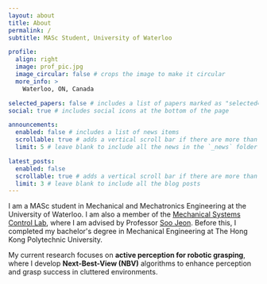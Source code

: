 ```yaml
---
layout: about
title: About
permalink: /
subtitle: MASc Student, University of Waterloo

profile:
  align: right
  image: prof_pic.jpg
  image_circular: false # crops the image to make it circular
  more_info: >
    Waterloo, ON, Canada

selected_papers: false # includes a list of papers marked as "selected={true}"
social: true # includes social icons at the bottom of the page

announcements:
  enabled: false # includes a list of news items
  scrollable: true # adds a vertical scroll bar if there are more than 3 news items
  limit: 5 # leave blank to include all the news in the `_news` folder

latest_posts:
  enabled: false
  scrollable: true # adds a vertical scroll bar if there are more than 3 new posts items
  limit: 3 # leave blank to include all the blog posts
---
```


I am a MASc student in Mechanical and Mechatronics Engineering at the University of Waterloo. I am also a member of the [Mechanical Systems Control Lab](https://uwaterloo.ca/waterloo-mechanical-systems-control-lab/), where I am advised by Professor [Soo Jeon](https://uwaterloo.ca/mechanical-mechatronics-engineering/profile/soojeon). Before this, I completed my bachelor's degree in Mechanical Engineering at The Hong Kong Polytechnic University.

My current research focuses on **active perception for robotic grasping**, where I develop **Next-Best-View (NBV)** algorithms to enhance perception and grasp success in cluttered environments.